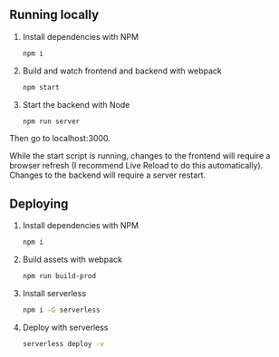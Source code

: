 ## Running locally

1. Install dependencies with NPM
    ```bash
    npm i
    ```

1. Build and watch frontend and backend with webpack
    ```bash
    npm start
    ```

1. Start the backend with Node
    ```bash
    npm run server
    ```

Then go to localhost:3000.

While the start script is running, changes to the frontend will require a browser refresh (I recommend Live Reload to do this automatically). Changes to the backend will require a server restart.

## Deploying

1. Install dependencies with NPM
    ```bash
    npm i
    ```

1. Build assets with webpack
    ```bash
    npm run build-prod
    ```

1. Install serverless
    ```bash
    npm i -G serverless
    ```

1. Deploy with serverless
    ```bash
    serverless deploy -v